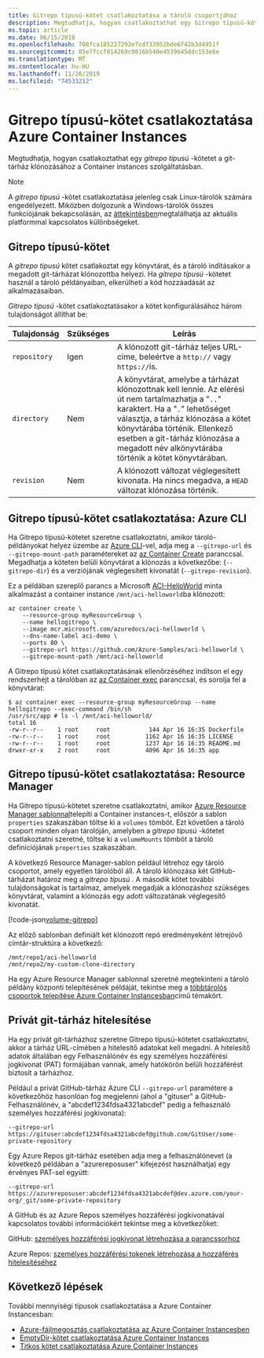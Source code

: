 ```yaml
---
title: Gitrepo típusú-kötet csatlakoztatása a tároló csoportjához
description: Megtudhatja, hogyan csatlakoztathat egy Gitrepo típusú-kötetet a git-tárház klónozásához a Container instances szolgáltatásba
ms.topic: article
ms.date: 06/15/2018
ms.openlocfilehash: 708fca185227292e7cdf33952bde6f42b3d4951f
ms.sourcegitcommit: 85e7fccf814269c9816b540e4539645ddc153e6e
ms.translationtype: MT
ms.contentlocale: hu-HU
ms.lasthandoff: 11/26/2019
ms.locfileid: "74533212"
---
```

# <a name="mount-a-gitrepo-volume-in-azure-container-instances"></a>Gitrepo típusú-kötet csatlakoztatása Azure Container Instances

Megtudhatja, hogyan csatlakoztathat egy *gitrepo típusú* -kötetet a git-tárház klónozásához a Container instances szolgáltatásban.

> [!NOTE]
> A *gitrepo típusú* -kötet csatlakoztatása jelenleg csak Linux-tárolók számára engedélyezett. Miközben dolgozunk a Windows-tárolók összes funkciójának bekapcsolásán, az [áttekintésben](container-instances-overview.md#linux-and-windows-containers)megtalálhatja az aktuális platformmal kapcsolatos különbségeket.

## <a name="gitrepo-volume"></a>Gitrepo típusú-kötet

A *gitrepo típusú* kötet csatlakoztat egy könyvtárat, és a tároló indításakor a megadott git-tárházat klónozottba helyezi. Ha *gitrepo típusú* -kötetet használ a tároló példányaiban, elkerülheti a kód hozzáadását az alkalmazásaiban.

*Gitrepo típusú* -kötet csatlakoztatásakor a kötet konfigurálásához három tulajdonságot állíthat be:

| Tulajdonság | Szükséges | Leírás |
| -------- | -------- | ----------- |
| `repository` | Igen | A klónozott git-tárház teljes URL-címe, beleértve a `http://` vagy `https://`is.|
| `directory` | Nem | A könyvtárat, amelybe a tárházat klónozottnak kell lennie. Az elérési út nem tartalmazhatja a "`..`" karaktert.  Ha a "`.`" lehetőséget választja, a tárház klónozása a kötet könyvtárába történik. Ellenkező esetben a git-tárház klónozása a megadott név alkönyvtárába történik a kötet könyvtárában. |
| `revision` | Nem | A klónozott változat véglegesített kivonata. Ha nincs megadva, a `HEAD` változat klónozása történik. |

## <a name="mount-gitrepo-volume-azure-cli"></a>Gitrepo típusú-kötet csatlakoztatása: Azure CLI

Ha Gitrepo típusú-kötetet szeretne csatlakoztatni, amikor tároló-példányokat helyez üzembe az [Azure CLI](/cli/azure)-vel, adja meg a `--gitrepo-url` és `--gitrepo-mount-path` paramétereket az [az Container Create][az-container-create] paranccsal. Megadhatja a köteten belüli könyvtárat a klónozás a következőbe: (`--gitrepo-dir`) és a verziójának véglegesített kivonatát (`--gitrepo-revision`).

Ez a példában szereplő parancs a Microsoft [ACI-HelloWorld][aci-helloworld] minta alkalmazást a container instance `/mnt/aci-helloworld`ba klónozott:

```azurecli-interactive
az container create \
    --resource-group myResourceGroup \
    --name hellogitrepo \
    --image mcr.microsoft.com/azuredocs/aci-helloworld \
    --dns-name-label aci-demo \
    --ports 80 \
    --gitrepo-url https://github.com/Azure-Samples/aci-helloworld \
    --gitrepo-mount-path /mnt/aci-helloworld
```

A Gitrepo típusú kötet csatlakoztatásának ellenőrzéséhez indítson el egy rendszerhéjt a tárolóban az [az Container exec][az-container-exec] paranccsal, és sorolja fel a könyvtárat:

```console
$ az container exec --resource-group myResourceGroup --name hellogitrepo --exec-command /bin/sh
/usr/src/app # ls -l /mnt/aci-helloworld/
total 16
-rw-r--r--    1 root     root           144 Apr 16 16:35 Dockerfile
-rw-r--r--    1 root     root          1162 Apr 16 16:35 LICENSE
-rw-r--r--    1 root     root          1237 Apr 16 16:35 README.md
drwxr-xr-x    2 root     root          4096 Apr 16 16:35 app
```

## <a name="mount-gitrepo-volume-resource-manager"></a>Gitrepo típusú-kötet csatlakoztatása: Resource Manager

Ha Gitrepo típusú-kötetet szeretne csatlakoztatni, amikor [Azure Resource Manager sablonnal](/azure/templates/microsoft.containerinstance/containergroups)telepíti a Container instances-t, először a sablon `properties` szakaszában töltse ki a `volumes` tömböt. Ezt követően a tároló csoport minden olyan tárolóján, amelyben a *gitrepo típusú* -kötetet csatlakoztatni szeretné, töltse ki a `volumeMounts` tömböt a tároló definíciójának `properties` szakaszában.

A következő Resource Manager-sablon például létrehoz egy tároló csoportot, amely egyetlen tárolóból áll. A tároló klónozása két GitHub-tárházat határoz meg a *gitrepo típusú* . A második kötet további tulajdonságokat is tartalmaz, amelyek megadják a klónozáshoz szükséges könyvtárat, valamint a klónozás egy adott változatának véglegesítő kivonatát.

<!-- https://github.com/Azure/azure-docs-json-samples/blob/master/container-instances/aci-deploy-volume-gitrepo.json -->
[!code-json[volume-gitrepo](~/azure-docs-json-samples/container-instances/aci-deploy-volume-gitrepo.json)]

Az előző sablonban definiált két klónozott repó eredményeként létrejövő címtár-struktúra a következő:

```
/mnt/repo1/aci-helloworld
/mnt/repo2/my-custom-clone-directory
```

Ha egy Azure Resource Manager sablonnal szeretné megtekinteni a tároló példány központi telepítésének példáját, tekintse meg a [többtárolós csoportok telepítése Azure Container Instancesban](container-instances-multi-container-group.md)című témakört.

## <a name="private-git-repo-authentication"></a>Privát git-tárház hitelesítése

Ha egy privát git-tárházhoz szeretne Gitrepo típusú-kötetet csatlakoztatni, akkor a tárház URL-címében a hitelesítő adatokat kell megadni. A hitelesítő adatok általában egy Felhasználónév és egy személyes hozzáférési jogkivonat (PAT) formájában vannak, amely hatókörön belüli hozzáférést biztosít a tárházhoz.

Például a privát GitHub-tárház Azure CLI `--gitrepo-url` paramétere a következőhöz hasonlóan fog megjelenni (ahol a "gituser" a GitHub-Felhasználónév, a "abcdef1234fdsa4321abcdef" pedig a felhasználó személyes hozzáférési jogkivonata):

```azurecli
--gitrepo-url https://gituser:abcdef1234fdsa4321abcdef@github.com/GitUser/some-private-repository
```

Egy Azure Repos git-tárház esetében adja meg a felhasználónevet (a következő példában a "azurereposuser" kifejezést használhatja) egy érvényes PAT-sel együtt:

```azurecli
--gitrepo-url https://azurereposuser:abcdef1234fdsa4321abcdef@dev.azure.com/your-org/_git/some-private-repository
```

A GitHub és az Azure Repos személyes hozzáférési jogkivonatával kapcsolatos további információkért tekintse meg a következőket:

GitHub: [személyes hozzáférési jogkivonat létrehozása a parancssorhoz][pat-github]

Azure Repos: [személyes hozzáférési tokenek létrehozása a hozzáférés hitelesítéséhez][pat-repos]

## <a name="next-steps"></a>Következő lépések

További mennyiségi típusok csatlakoztatása a Azure Container Instancesban:

* [Azure-fájlmegosztás csatlakoztatása az Azure Container Instancesben](container-instances-volume-azure-files.md)
* [EmptyDir-kötet csatlakoztatása Azure Container Instances](container-instances-volume-emptydir.md)
* [Titkos kötet csatlakoztatása Azure Container Instances](container-instances-volume-secret.md)

<!-- LINKS - External -->
[aci-helloworld]: https://github.com/Azure-Samples/aci-helloworld
[pat-github]: https://help.github.com/articles/creating-a-personal-access-token-for-the-command-line/
[pat-repos]: https://docs.microsoft.com/azure/devops/organizations/accounts/use-personal-access-tokens-to-authenticate

<!-- LINKS - Internal -->
[az-container-create]: /cli/azure/container#az-container-create
[az-container-exec]: /cli/azure/container#az-container-exec
